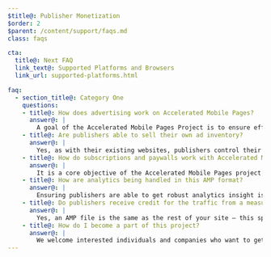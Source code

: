 ```yaml
---
$title@: Publisher Monetization
$order: 2
$parent: /content/support/faqs.md
class: faqs

cta:
  title@: Next FAQ
  link_text@: Supported Platforms and Browsers
  link_url: supported-platforms.html

faq:
  - section_title@: Category One
    questions:
    - title@: How does advertising work on Accelerated Mobile Pages?
      answer@: |
        A goal of the Accelerated Mobile Pages Project is to ensure effective ad monetization on the mobile web while embracing a user-centric approach. With that context, the objective is to provide support for a comprehensive range of ad formats, ad networks and technologies in Accelerated Mobile Pages. As part of that, those involved with the project are also engaged in crafting Sustainable Ad Practices to ensure that ads in AMP files are fast, safe, compelling and effective for users.
    - title@: Are publishers able to sell their own ad inventory?
      answer@: |
        Yes, as with their existing websites, publishers control their ad inventory and how they sell it.
    - title@: How do subscriptions and paywalls work with Accelerated Mobile Pages?
      answer@: |
        It is a core objective of the Accelerated Mobile Pages project to support subscriptions and paywalls. AMP currently supports a flexible access framework where publishers can control the document viewing experience for subscribers, metered users and anonymous users.
    - title@: How are analytics being handled in this AMP format?
      answer@: |
        Ensuring publishers are able to get robust analytics insight is a core design goal for the project. While the analytics support in the demo release is very limited, the spec is expected to have support for collection of analytics information, and integrating with 3rd party systems without compromising the AMP file speed or size. Several analytics providers are [participating](https://www.ampproject.org/who/#analytics) in the project.
    - title@: Do publishers receive credit for the traffic from a measurement perspective?
      answer@: |
        Yes, an AMP file is the same as the rest of your site – this space is the publisher’s canvas.
    - title@: How do I become a part of this project?
      answer@: |
        We welcome interested individuals and companies who want to get involved to get in touch via [Github](https://github.com/ampproject/amphtml/issues/new), so that we can add you to a distribution list and keep you posted on any new information.
---
```

